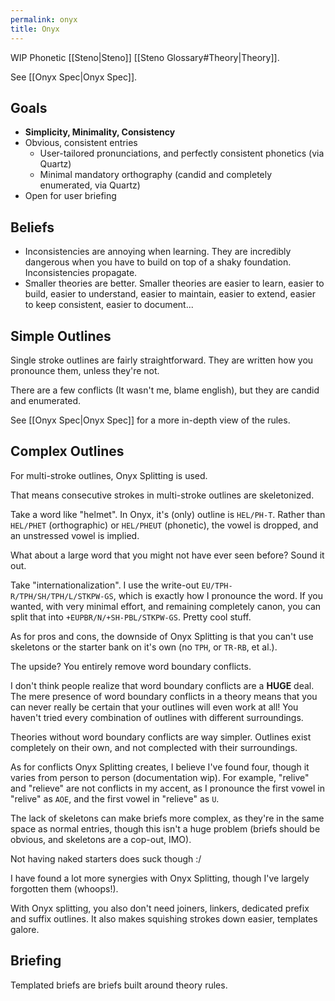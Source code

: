 ```yaml
---
permalink: onyx
title: Onyx
---
```


WIP Phonetic [[Steno|Steno]] [[Steno Glossary#Theory|Theory]].

See [[Onyx Spec|Onyx Spec]].

## Goals

- **Simplicity, Minimality, Consistency**
- Obvious, consistent entries
  - User-tailored pronunciations, and perfectly consistent phonetics (via Quartz)
  - Minimal mandatory orthography (candid and completely enumerated, via Quartz)
- Open for user briefing

## Beliefs

- Inconsistencies are annoying when learning. They are incredibly dangerous when you have to build on top of a shaky foundation. Inconsistencies propagate.
- Smaller theories are better. Smaller theories are easier to learn, easier to build, easier to understand, easier to maintain, easier to extend, easier to keep consistent, easier to document...

## Simple Outlines

Single stroke outlines are fairly straightforward. They are written how you pronounce them, unless they're not.

There are a few conflicts (It wasn't me, blame english), but they are candid and enumerated.

See [[Onyx Spec|Onyx Spec]] for a more in-depth view of the rules.

## Complex Outlines

For multi-stroke outlines, Onyx Splitting is used.

That means consecutive strokes in multi-stroke outlines are skeletonized.

Take a word like "helmet". In Onyx, it's (only) outline is `HEL/PH-T`. Rather than `HEL/PHET` (orthographic) or `HEL/PHEUT` (phonetic), the vowel is dropped, and an unstressed vowel is implied.

What about a large word that you might not have ever seen before? Sound it out.

Take "internationalization". I use the write-out `EU/TPH-R/TPH/SH/TPH/L/STKPW-GS`, which is exactly how I pronounce the word. If you wanted, with very minimal effort, and remaining completely canon, you can split that into `+EUPBR/N/+SH-PBL/STKPW-GS`. Pretty cool stuff.

As for pros and cons, the downside of Onyx Splitting is that you can't use skeletons or the starter bank on it's own (no `TPH`, or `TR-RB`, et al.).

The upside? You entirely remove word boundary conflicts.

I don't think people realize that word boundary conflicts are a **HUGE** deal. The mere presence of word boundary conflicts in a theory means that you can never really be certain that your outlines will even work at all! You haven't tried every combination of outlines with different surroundings.

Theories without word boundary conflicts are way simpler. Outlines exist completely on their own, and not complected with their surroundings.

As for conflicts Onyx Splitting creates, I believe I've found four, though it varies from person to person (documentation wip). For example, "relive" and "relieve" are not conflicts in my accent, as I pronounce the first vowel in "relive" as `AOE`, and the first vowel in "relieve" as `U`.

The lack of skeletons can make briefs more complex, as they're in the same space as normal entries, though this isn't a huge problem (briefs should be obvious, and skeletons are a cop-out, IMO).

Not having naked starters does suck though :/

I have found a lot more synergies with Onyx Splitting, though I've largely forgotten them (whoops!).

With Onyx splitting, you also don't need joiners, linkers, dedicated prefix and suffix outlines. It also makes squishing strokes down easier, templates galore.

## Briefing

Templated briefs are briefs built around theory rules.
